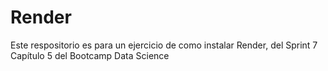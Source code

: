 # Render
Este respositorio es para un ejercicio de como instalar Render, del Sprint 7 Capítulo 5 del Bootcamp Data Science
